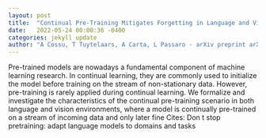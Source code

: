 ```yaml
---
layout: post
title:  "Continual Pre-Training Mitigates Forgetting in Language and Vision"
date:   2022-05-24 00:00:36 -0400
categories: jekyll update
author: "A Cossu, T Tuytelaars, A Carta, L Passaro - arXiv preprint arXiv , 2022"
---
```

Pre-trained models are nowadays a fundamental component of machine learning research. In continual learning, they are commonly used to initialize the model before training on the stream of non-stationary data. However, pre-training is rarely applied during continual learning. We formalize and investigate the characteristics of the continual pre-training scenario in both language and vision environments, where a model is continually pre-trained on a stream of incoming data and only later fine  Cites: Don t stop pretraining: adapt language models to domains and tasks